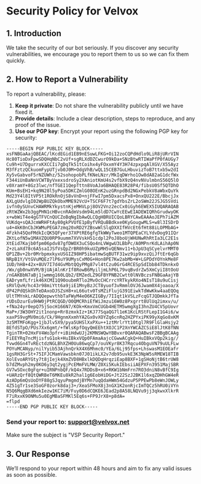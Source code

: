 # Security Policy for Velvox

## 1. Introduction
We take the security of our bot seriously. If you discover any security vulnerabilities, we encourage you to report them to us so we can fix them quickly.

## 2. How to Report a Vulnerability
To report a vulnerability, please:
1. **Keep it private**: Do not share the vulnerability publicly until we have fixed it.
2. **Provide details**: Include a clear description, steps to reproduce, and any proof of the issue.
3. **Use our PGP key**: Encrypt your report using the following PGP key for security:

```
-----BEGIN PGP PUBLIC KEY BLOCK-----
xsFNBGaAajQBEAC/lKcdEGid1EB9nESuwLFKG+Oi12zoCQPdHdlo9LiR8jURrVIN
Hc80TioDxFpwSDQHqNbC2vUf+sgRLXdDZCwurO9kDa+SNzBtwRTIWaPfP0fAUGy7
Cu9h+U7DgurrxKXCCIi7gDqTk51tCoihx4yFOxxmY4Y3H74zpxpqAlXGV/X55Ayz
M3fFztzQCkuomFypUTjvb0J0M+OdgVhB/wQL15CEB7GuLHbuvizToB7ttxb5w2dI
Xy5vGabvoF5rNZUWhz/52sohopobPLfKNeLNzr/MkIqDWrho1Ow8dA82aG1dcfWx
F344iUnBaNnVCWTByVxexsdroSy2XAniotKmU4s2vfbX9zQ4nvNVulmbnS56Q5lO
v0XramY+8Gz3lwc/nfTGEI1QepTttn8VoAJa6BHAQE83R28P4/fibsU0Sf5QTDhO
KUm+BsEH1+kq9N28l5yPoa5DKCZmlG08OEnK2uzGRnpdBd2NGxPebkV8aWbxQuYk
Md23Y4l8ItVP5t1ROkRnOjS8vVnD+njFFwI7pm5DxacsPx8+OnxQU222E/BbcjJx
AXLgUdvlgI02WpBUZQkObxMME92VcU+TSCF6F7t7gdYbsZrL2oSWm22JSJG5SVdi
ivfn0ySUnvCHAWRMkYkystnKjeMHVLpj8OV2Vnz2ecCx0iGyh6EWEX5IUQARAQAB
zRtWZWx2b3ggPHN1cHBvcnRAdmVsdm94Lm5ldD7CwYcEEwEIADEWIQRhGrudwyOK
x+wbWiT4e4gGTFVCnQUCZoBqNgIbAwQLCQgHBRUICQoLBRYCAwEAAAoJEPh7iAZM
VUKdq+sQAJcmWRHFtAy80gkPVUfE1pByfVRQuBBdkxe0KyGougwMLS+w8l3ISDrD
u4+4kK0nCbJKWMuPEGA7zmq20xRD2YZBswWlSlqDXXIfHVcEt6fHt88iLOPMbAG+
4Fzkh45QoFMdkIcQK5QFyer37XPtRE6gfgTkWWyTweo1MTQPEaCYLYdvDog91IQr
ZKtLofN5w1MAVZQU0RP9uumm7XVVskH51cdpl2PoJ8boUjWHUNwRhRtIa3LC2E1s
XtEid7Kajb0fpm06pdv87gfDWOX3uCSQo4nLVWgwU3LBbPc/A0MPnrKdLAihAp0N
Z+zLaXd78c6A5saIJSfVsQpZrBR0h9kuUZpMH5vQENmv11+bJpU3qSCyelvrMMT0
QP1ZBv+2br0MrbpmxkyxUSGIZ98HP5ibatmwSqBUTF31wz9ip9xvzQiJftEr6qGb
NRpB1Y/VtGVuMQEz7lP6uY9UMysCxM0G+Hon8PE7Kw2abMb+W+LGPDdYOYnkMe8F
1UD/hH8+42x+8UV7I7d4GvMbtQQyPMg87vl4tCzu0GrG4RCESpSdIbb84TDknkxO
/Wx/gb0nwXVM/BjUAjAlnKrIf8RowB6MyiljmLhP6L79vqBvdrZw5XmCyiI8tOoU
/nGAKBbN7aBj1jwmmg160LQb2/EMZedLZ9GFBYPNB2Cwtt0lNVBczsFNBGaAajYB
EADrymfLfrik46XCMI1Q90oubmRTlo2MvOcCHCrrcYRTkykRXo4NIsT18u9uCisj
sRVlQvH/hc43r98miYtt6a9jiE1MnyBzJCT8yuof3vRmmlOVJ6Jwam0X4joaoa/X
dP42PdQSkOhTeDAxoDJSZsH8+xL66utv0TsMZiFlujG391EiwkTdWwKkw4aaEQOq
UltTMYnkLrADQQepwvthbTaFWyM4eO6KZIGBy/7IIqt1kVSLzFcqGTJQDmkkJfTa
rUDsDzurEu9HW0jPtRCQGD/O0QMCRhiEfWiJmzu16W0z8Pxgrrt8UlUq2imxv/u/
+fNa24yr0epQ75jSocH166N7/KOk+KmxVmCUGb4HETM5wmgXgI3hnZU4CV5pUovr
MaP+/3W3OHY2it1nonp+Rr8zmxkIz+1KJ77SqaQG7l1eK1KcLRStFLepI1G4i6/w
xaxPS9vgMV0mi6/Ck/9HgnmXxmhYA2Gx0vXOYZq6cnRq2HZPYxiPK99yXqGo8xKM
3z5MTMFoKgg+1jbJlv5X9/pya5UHSlXxPXu++1ztMrlrYt10tgl7R9FlGlaHsjy2
8EfdSTpO/PUs7Xx6gmt/+fWlsKpfOqyQmEEhtXOJC1P2XnYWCAZCSiE8lJtK8fNN
TginTR+02HxFV4Wo3pfr+iBiHdwUJj2KMNSWQwYBBvxr0QARAQABwsF2BBgBCAAg
FiEEYRq7ncMjisfsG1ok+HuIBkxVQp0FAmaAajcCGwwACgkQ+HuIBkxVQp2kig//
Tvwd6Gn4TvREctdzNGLBhXZH0Uu86wqCp7/ouVKyr8K37Rqcu4ObguVN79uULFLw
POYuMCANyp/nilYyib53AjhnQrkX4X6Mhmc0/YEa/6Lj95fps+LhswasM1EOEafr
1gsRH3GrSt+75IFJCMamVawsbkn07J01ikLX2v7db95uvkE3K3NpW5sRMEW18TIB
XolEvoARYGty7t8jIejk4XmZVD8HBxlkDQDqHrqziEap8BXF+1gSHoNjtB6trUW8
b7dZMvph2my0KO6y3qt2ygjPcEMmFVLMW/Z0Xi5KukIEbsiiAEPXFn3951MajSBR
GV7wSOxc0gFqr+uIRNPnbQF/kQ4x7RDDsB+x6+RKW1bNmFrn7RO3dniN8vBfC9Ig
+UARzQrf8QtQWRBeT6MKEu8kR2hal1g6EobHiDG+Jt22SzJ2BK1l6xqZDHhGW4eR
AzADp6mQsUoDYF88gSJqyuPmgmdjBYMn7uqQdaHWm54GdzuP5PPEwPb8eWnJOWLy
4Z51gTr1se3SoGF0zork8daj3+/XeaSFMoX8j3nGX1K2onRjcImTQCz5hRU0iVYn
N5Q6MqgBXd6mkIezw1KC7iM/Fuy0D6dCQKE6JEad2p8A58LNQVu9jj3qkwxXlkrR
F7iRxxK9ONMu5u0EgMBaSFMKl5Eq6s+FP9JrX8+p8dA=
=flpd
-----END PGP PUBLIC KEY BLOCK-----

```

### Send your report to: support@velvox.net  
Make sure the subject is "VSP Security Report."

## 3. Our Response
We’ll respond to your report within 48 hours and aim to fix any valid issues as soon as possible.
